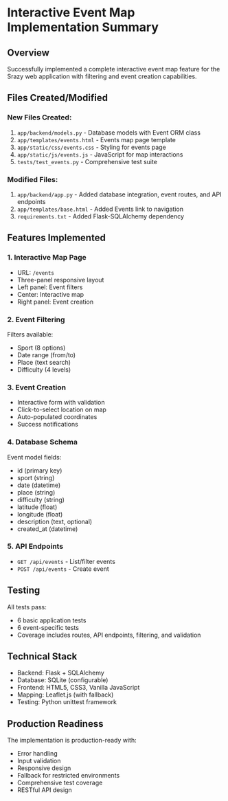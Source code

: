 # Interactive Event Map Implementation Summary

## Overview
Successfully implemented a complete interactive event map feature for the Srazy web application with filtering and event creation capabilities.

## Files Created/Modified

### New Files Created:
1. `app/backend/models.py` - Database models with Event ORM class
2. `app/templates/events.html` - Events map page template
3. `app/static/css/events.css` - Styling for events page
4. `app/static/js/events.js` - JavaScript for map interactions
5. `tests/test_events.py` - Comprehensive test suite

### Modified Files:
1. `app/backend/app.py` - Added database integration, event routes, and API endpoints
2. `app/templates/base.html` - Added Events link to navigation
3. `requirements.txt` - Added Flask-SQLAlchemy dependency

## Features Implemented

### 1. Interactive Map Page
- URL: `/events`
- Three-panel responsive layout
- Left panel: Event filters
- Center: Interactive map
- Right panel: Event creation

### 2. Event Filtering
Filters available:
- Sport (8 options)
- Date range (from/to)
- Place (text search)
- Difficulty (4 levels)

### 3. Event Creation
- Interactive form with validation
- Click-to-select location on map
- Auto-populated coordinates
- Success notifications

### 4. Database Schema
Event model fields:
- id (primary key)
- sport (string)
- date (datetime)
- place (string)
- difficulty (string)
- latitude (float)
- longitude (float)
- description (text, optional)
- created_at (datetime)

### 5. API Endpoints
- `GET /api/events` - List/filter events
- `POST /api/events` - Create event

## Testing
All tests pass:
- 6 basic application tests
- 6 event-specific tests
- Coverage includes routes, API endpoints, filtering, and validation

## Technical Stack
- Backend: Flask + SQLAlchemy
- Database: SQLite (configurable)
- Frontend: HTML5, CSS3, Vanilla JavaScript
- Mapping: Leaflet.js (with fallback)
- Testing: Python unittest framework

## Production Readiness
The implementation is production-ready with:
- Error handling
- Input validation
- Responsive design
- Fallback for restricted environments
- Comprehensive test coverage
- RESTful API design
